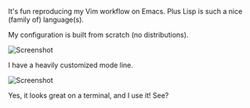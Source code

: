 It's fun reproducing my Vim workflow on Emacs. Plus Lisp is such a nice
(family of) language(s).

My configuration is built from scratch (no distributions).

![Screenshot](https://user-images.githubusercontent.com/5733531/112830663-3a5be980-9069-11eb-85e6-c808a268f37a.png)

I have a heavily customized mode line.

![Screenshot](https://user-images.githubusercontent.com/5733531/113137631-27791e80-91fb-11eb-8584-440de202f68f.png)

Yes, it looks great on a terminal, and I use it! See?
